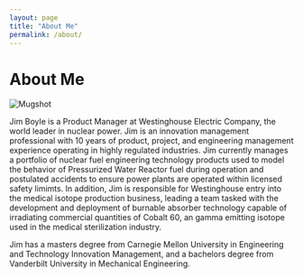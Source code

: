 ```yaml
---
layout: page
title: "About Me"
permalink: /about/
---
```


# About Me
![Mugshot](https://user-images.githubusercontent.com/95828167/147855567-b1f1b7f1-f447-497f-ab3d-a135a5cf3095.png)

Jim Boyle is a Product Manager at Westinghouse Electric Company, the world leader in nuclear power. 
Jim is an innovation management professional with 10 years of product, project, and engineering management experience operating
in highly regulated industries. Jim currently manages a portfolio of nuclear fuel engineering technology products used to model
the behavior of Pressurized Water Reactor fuel during operation and postulated accidents to ensure power plants are operated within
licensed safety limimts. In addition, Jim is responsible for Westinghouse entry into the medical isotope production business, leading a
team tasked with the development and deployment of burnable absorber technology capable of irradiating commercial quantities of Cobalt 60,
an gamma emitting isotope used in the medical sterilization industry.

Jim has a masters degree from Carnegie Mellon University in Engineering and Technology Innovation Management, and a bachelors degree
from Vanderbilt University in Mechanical Engineering. 


